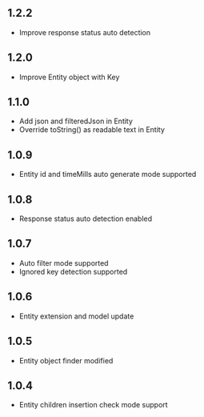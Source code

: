 ## 1.2.2

* Improve response status auto detection

## 1.2.0

* Improve Entity object with Key

## 1.1.0

* Add json and filteredJson in Entity
* Override toString() as readable text in Entity

## 1.0.9

* Entity id and timeMills auto generate mode supported

## 1.0.8

* Response status auto detection enabled

## 1.0.7

* Auto filter mode supported
* Ignored key detection supported

## 1.0.6

* Entity extension and model update

## 1.0.5

* Entity object finder modified

## 1.0.4

* Entity children insertion check mode support
